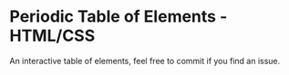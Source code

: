# Periodic Table of Elements - HTML/CSS

An interactive table of elements, feel free to commit if you find an issue.
